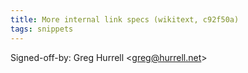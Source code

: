 ```yaml
---
title: More internal link specs (wikitext, c92f50a)
tags: snippets
---
```


Signed-off-by: Greg Hurrell &lt;greg@hurrell.net&gt;
